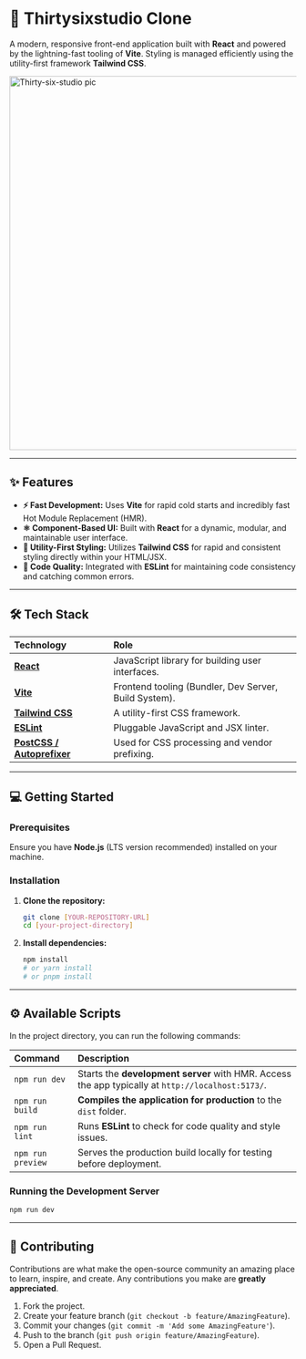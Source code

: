 # 🚀 Thirtysixstudio Clone

A modern, responsive front-end application built with **React** and powered by the lightning-fast tooling of **Vite**. Styling is managed efficiently using the utility-first framework **Tailwind CSS**.

<img width="1366" height="656" alt="Thirty-six-studio pic" src="https://github.com/user-attachments/assets/afca647c-bb91-4e83-9822-8a3b2cd9ccdf" />


-----

## ✨ Features

  * **⚡️ Fast Development:** Uses **Vite** for rapid cold starts and incredibly fast Hot Module Replacement (HMR).
  * **⚛️ Component-Based UI:** Built with **React** for a dynamic, modular, and maintainable user interface.
  * **🎨 Utility-First Styling:** Utilizes **Tailwind CSS** for rapid and consistent styling directly within your HTML/JSX.
  * **📐 Code Quality:** Integrated with **ESLint** for maintaining code consistency and catching common errors.

-----

## 🛠️ Tech Stack

| Technology | Role |
| :--- | :--- |
| **[React](https://reactjs.org/)** | JavaScript library for building user interfaces. |
| **[Vite](https://vitejs.dev/)** | Frontend tooling (Bundler, Dev Server, Build System). |
| **[Tailwind CSS](https://tailwindcss.com/)** | A utility-first CSS framework. |
| **[ESLint](https://eslint.org/)** | Pluggable JavaScript and JSX linter. |
| **[PostCSS / Autoprefixer](https://postcss.org/)** | Used for CSS processing and vendor prefixing. |

-----

## 💻 Getting Started

### Prerequisites

Ensure you have **Node.js** (LTS version recommended) installed on your machine.

### Installation

1.  **Clone the repository:**
    ```bash
    git clone [YOUR-REPOSITORY-URL]
    cd [your-project-directory]
    ```
2.  **Install dependencies:**
    ```bash
    npm install
    # or yarn install
    # or pnpm install
    ```

-----

## ⚙️ Available Scripts

In the project directory, you can run the following commands:

| Command | Description |
| :--- | :--- |
| `npm run dev` | Starts the **development server** with HMR. Access the app typically at `http://localhost:5173/`. |
| `npm run build` | **Compiles the application for production** to the `dist` folder. |
| `npm run lint` | Runs **ESLint** to check for code quality and style issues. |
| `npm run preview` | Serves the production build locally for testing before deployment. |

### Running the Development Server

```bash
npm run dev
```

-----

## 🤝 Contributing

Contributions are what make the open-source community an amazing place to learn, inspire, and create. Any contributions you make are **greatly appreciated**.

1.  Fork the project.
2.  Create your feature branch (`git checkout -b feature/AmazingFeature`).
3.  Commit your changes (`git commit -m 'Add some AmazingFeature'`).
4.  Push to the branch (`git push origin feature/AmazingFeature`).
5.  Open a Pull Request.

